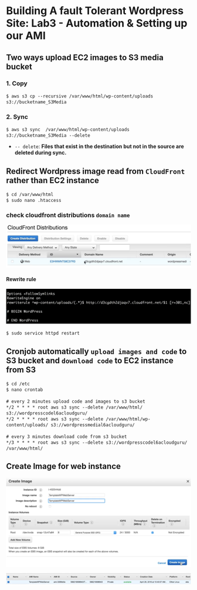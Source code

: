# Building A fault Tolerant Wordpress Site: Lab3 - Automation & Setting up our AMI

## Two ways upload EC2 images to S3 media bucket

### 1. Copy

```
$ aws s3 cp --recursive /var/www/html/wp-content/uploads s3://bucketname_S3Media
```

### 2. Sync

```
$ aws s3 sync  /var/www/html/wp-content/uploads s3://bucketname_S3Media --delete

```

* `-- delete`: **Files that exist in the destination but not in the source are deleted during sync.**


## Redirect Wordpress image read from `CloudFront` rather than EC2 instance


```
$ cd /var/www/html
$ sudo nano .htaccess
```

### check cloudfront distributions `domain name`

![Alt Image Text](images/3_1.jpg "body image")

#### Rewrite rule

![Alt Image Text](images/3_2.jpg "body image")

```
$ sudo service httpd restart
```

## Cronjob automatically `upload images and code` to S3 bucket and `download code` to EC2 instance from S3

```
$ cd /etc
$ nano crontab

# every 2 minutes upload code and images to s3 bucket
*/2 * * * * root aws s3 sync --delete /var/www/html/ s3://wordpresscodel6acloudguru/
*/2 * * * * root aws s3 sync --delete /var/www/html/wp-content/uploads/ s3://wordpressmedial6acloudguru/ 

# every 3 minutes download code from s3 bucket
*/3 * * * * root aws s3 sync --delete s3://wordpresscodel6acloudguru/ /var/www/html/ 
```

## Create Image for web instance

![Alt Image Text](images/3_3.jpg "body image")

![Alt Image Text](images/3_4.jpg "body image")










